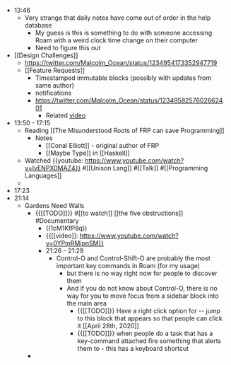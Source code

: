 - 13:46
    - Very strange that daily notes have come out of order in the help database
        - My guess is this is something to do with someone accessing Roam with a weird clock time change on their computer
        - Need to figure this out
- [[Design Challenges]]
    - https://twitter.com/Malcolm_Ocean/status/1234954173352947719
    - [[Feature Requests]]
        - Timestamped immutable blocks (possibly with updates from same author)
        - notifications
        - https://twitter.com/Malcolm_Ocean/status/1234958257602662401
            - Related [video](((DH9gM1ynv)))
- 13:50 - 17:15
    - Reading [[The Misunderstood Roots of FRP can save Programming]]
        - Notes
            - [[Conal Elliott]] - original author of FRP 
            - [[Maybe Type]] in [[Haskell]]
    - Watched {{youtube: https://www.youtube.com/watch?v=IvENPX0MAZ4}} #[[Unison Lang]] #[[Talk]] #[[Programming Languages]]
    - 
- 17:23
- 21:14
    - Gardens Need Walls
        - {{[[TODO]]}} #[[to watch]] [[the five obstructions]] #Documentary
            - ((1cM1KfP8q))
            - {{[[video]]: https://www.youtube.com/watch?v=0YPmRMipnSM}}
            - 21:26 - 21:29
                - Control-O and Control-Shift-O are probably the most important key commands in Roam (for my usage)
                    - but there is no way right now for people to discover them
                    - And if you do not know about Control-O, there is no way for you to move focus from a sidebar block into the main area
                        - {{[[TODO]]}} Have a right click option for -- jump to this block that appears so that people can click it [[April 28th, 2020]] 
                        - {{[[TODO]]}} when people do a task that has a key-command attached fire something that alerts them to - this has a keyboard shortcut
        - 
